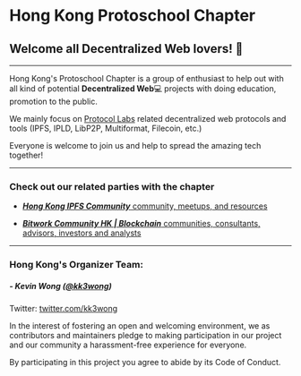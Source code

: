 # Hong Kong Protoschool Chapter

## Welcome all Decentralized Web lovers! :wave:

---

Hong Kong's Protoschool Chapter is a group of enthusiast to help out with all kind of potential **Decentralized Web**:computer: projects with doing education, promotion to the public.

We mainly focus on [Protocol Labs](https://protocol.ai) related decentralized web protocols and tools (IPFS, IPLD, LibP2P, Multiformat, Filecoin, etc.)

Everyone is welcome to join us and help to spread the amazing tech together! 

---

### Check out our related parties with the chapter ###

- [***Hong Kong IPFS Community*** community, meetups, and resources](https://www.meetup.com/Hong-Kong-IPFS-Meetup)

- [***Bitwork Community HK | Blockchain*** communities, consultants, advisors, investors and analysts ](https://www.meetup.com/Bitwork-Community-Blockchain) 

---

### Hong Kong's Organizer Team:

##### - Kevin Wong ([@kk3wong](https://github.com/kk3wong))
Twitter: [twitter.com/kk3wong](https://twitter.com/kk3wong)

In the interest of fostering an open and welcoming environment, we as contributors and maintainers pledge to making participation in our project and our community a harassment-free experience for everyone.

By participating in this project you agree to abide by its Code of Conduct.
